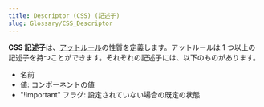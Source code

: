 ```yaml
---
title: Descriptor (CSS) (記述子)
slug: Glossary/CSS_Descriptor
---
```


**CSS 記述子**は、[アットルール](/ja/docs/Web/CSS/At-rule)の性質を定義します。アットルールは 1 つ以上の記述子を持つことができます。それぞれの記述子には、以下のものがあります。

- 名前
- 値: コンポーネントの値
- "!important" フラグ: 設定されていない場合の既定の状態
